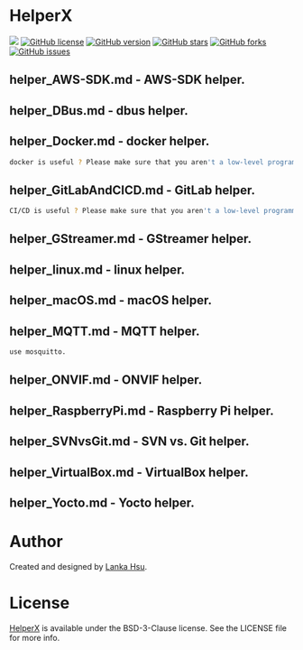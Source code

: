 # HelperX
[![](https://img.shields.io/badge/Powered%20by-lankahsu%20-brightgreen.svg)](https://github.com/lankahsu520/HelperX)
[![GitHub license][license-image]][license-url]
[![GitHub version][version-image]][version-url]
[![GitHub stars][stars-image]][stars-url]
[![GitHub forks][forks-image]][forks-url]
[![GitHub issues][issues-image]][issues-image]


[license-image]: https://img.shields.io/github/license/lankahsu520/HelperX.svg
[license-url]: https://github.com/lankahsu520/HelperX/blob/master/LICENSE
[version-image]: https://img.shields.io/github/package-json/v/lankahsu520/HelperX.svg
[version-url]: https://github.com/lankahsu520/HelperX/blob/master/package-json
[stars-image]: https://img.shields.io/github/stars/lankahsu520/HelperX.svg
[stars-url]: https://github.com/lankahsu520/HelperX/stargazers
[forks-image]: https://img.shields.io/github/forks/lankahsu520/HelperX.svg
[forks-url]: https://github.com/lankahsu520/HelperX/network
[issues-image]: https://img.shields.io/github/issues/lankahsu520/HelperX.svg
[issues-url]: https://github.com/lankahsu520/HelperX/issues

## helper_AWS-SDK.md - AWS-SDK helper.

## helper_DBus.md - dbus helper.
## helper_Docker.md - docker helper.
```bash
docker is useful ? Please make sure that you aren't a low-level programmer or embedded engineer.
```
## helper_GitLabAndCICD.md - GitLab helper.
```bash
CI/CD is useful ? Please make sure that you aren't a low-level programmer, system integration developer or embedded engineer.
```

## helper_GStreamer.md - GStreamer helper.

## helper_linux.md - linux helper.

## helper_macOS.md - macOS helper.

## helper_MQTT.md - MQTT helper.

```bash
use mosquitto.
```

## helper_ONVIF.md - ONVIF helper.

## helper_RaspberryPi.md - Raspberry Pi helper.
## helper_SVNvsGit.md - SVN vs. Git helper.
## helper_VirtualBox.md - VirtualBox helper.
## helper_Yocto.md - Yocto helper.

# Author

Created and designed by [Lanka Hsu](lankahsu@gmail.com).

# License

[HelperX](https://github.com/lankahsu520/HelperX) is available under the BSD-3-Clause license. See the LICENSE file for more info.

